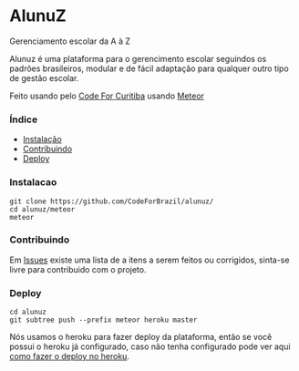 # AlunuZ

Gerenciamento escolar da A à Z

Alunuz é uma plataforma para o gerencimento escolar seguindos os padrões brasileiros, modular e de fácil adaptação para qualquer outro tipo de gestão escolar.

Feito usando pelo [Code For Curitiba](http://openbrazil.org) usando [Meteor](http://meteor.com)

### Índice

- [Instalação](#instalacao)
- [Contribuindo](#contribuindo)
- [Deploy](#deploy)

<a name="instalacao"></a>
### Instalacao

```shell
git clone https://github.com/CodeForBrazil/alunuz/
cd alunuz/meteor
meteor
```

<a name="contribuindo"></a>
### Contribuindo

Em [Issues](https://github.com/CodeForBrazil/alunuz/issues) existe uma lista de a itens a serem feitos ou corrigidos, sinta-se livre para contribuido com o projeto.

<a name="deploy"></a>
### Deploy

```shell
cd alunuz
git subtree push --prefix meteor heroku master
```

Nós usamos o heroku para fazer deploy da plataforma, então se você possui o heroku já configurado, caso não tenha configurado pode ver aqui [como fazer o deploy no heroku](http://blog.nerijunior.com/2015/09/22/meteor-heroku-como-fazer-o-deploy-instalacao/).
